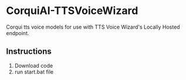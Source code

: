 # CorquiAI-TTSVoiceWizard
Corqui tts voice models for use with TTS Voice Wizard's Locally Hosted endpoint.

## Instructions
1. Download code
2. run start.bat file

